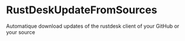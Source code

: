 # RustDeskUpdateFromSources
Automatique download updates of the rustdesk client of your GitHub or your source
